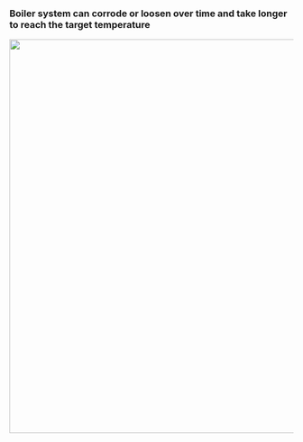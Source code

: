 ### Boiler system can corrode or loosen over time and take longer to reach the target temperature

<img src = "https://user-images.githubusercontent.com/77109037/224147446-d6dede7b-cc50-4612-a6a0-774f4f121191.png" width = "700">
